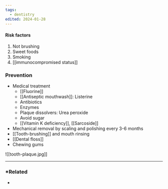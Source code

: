 ```yaml
---
tags:
  - dentistry
edited: 2024-01-28
---
```

#### Risk factors
1. Not brushing
2. Sweet foods
3. Smoking
4. [[immunocompromised status]] 

### Prevention
- Medical treatment
	- [[Fluorine]]
	- [[Antiseptic mouthwash]]: Listerine
	- Antibiotics
	- Enzymes
	- Plaque dissolvers: Urea peroxide 
	- Avoid sugar
	- [[Vitamin K deficiency]], [[Sarcoside]] 
- Mechanical removal by scaling and polishing every 3-6 months
- [[Tooth-brushing]] and mouth rinsing 
- [[Dental floss]] 
- Chewing gums

![[tooth-plaque.jpg]]


---
### *Related
- 